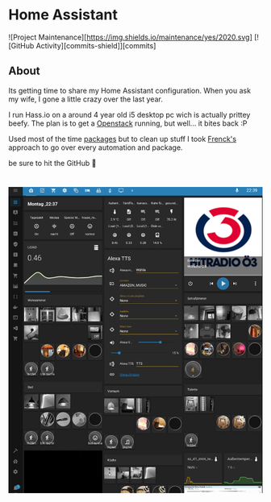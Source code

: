 # Home Assistant 
![Project Maintenance][https://img.shields.io/maintenance/yes/2020.svg]
[![GitHub Activity][commits-shield]][commits]

## About

Its getting time to share my Home Assistant configuration. When you ask my wife, I gone a little crazy over the last year.

I run Hass.io on a around 4 year old i5 desktop pc wich is actually prittey beefy. The plan is to get a  [Openstack](https://docs.openstack.org/) running, but well... it bites back :P 

Used most of the time [packages](https://www.home-assistant.io/docs/configuration/packages/) but to clean up stuff I took [Frenck's](https://github.com/frenck) approach to go over every automation and package. 

be sure to hit the GitHub :star2: 


<h1 align="center">
  <a name="lovelace" href="http://www.vCloudInfo.com/tag/iot"><img src="https://raw.githubusercontent.com/Underknowledge/home-assistant-configuration/master/lovelace/dashboard.jpg" alt="Smart Home" width="900"></a>
  <br>
</h1>
